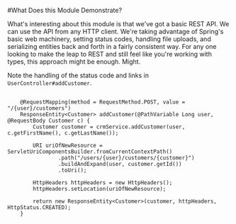 
#What Does this Module Demonstrate?

What's interesting about this module is that we've got a basic REST API. We can use the API from any HTTP client. We're taking
advantage of Spring's basic web machinery, setting status codes, handling file uploads, and serializing entities back and forth in
a fairly consistent way. For any one looking to make the leap to REST and still feel like you're working with types,
this approach might be enough. Might.

Note the handling of the status code and links in `UserController#addCustomer`.

```

    @RequestMapping(method = RequestMethod.POST, value = "/{user}/customers")
    ResponseEntity<Customer> addCustomer(@PathVariable Long user, @RequestBody Customer c) {
        Customer customer = crmService.addCustomer(user, c.getFirstName(), c.getLastName());

        URI uriOfNewResource = ServletUriComponentsBuilder.fromCurrentContextPath()
                .path("/users/{user}/customers/{customer}")
                .buildAndExpand(user, customer.getId())
                .toUri();

        HttpHeaders httpHeaders = new HttpHeaders();
        httpHeaders.setLocation(uriOfNewResource);

        return new ResponseEntity<Customer>(customer, httpHeaders, HttpStatus.CREATED);
    }
```